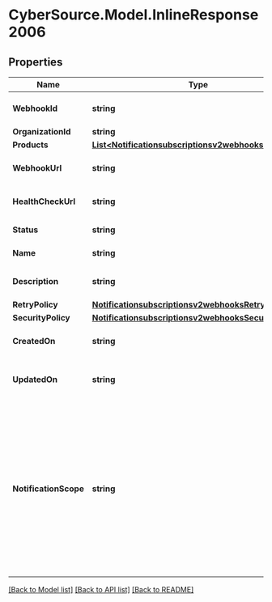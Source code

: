 # CyberSource.Model.InlineResponse2006
## Properties

Name | Type | Description | Notes
------------ | ------------- | ------------- | -------------
**WebhookId** | **string** | Webhook Id. This is generated by the server. | [optional] 
**OrganizationId** | **string** | Organization ID. | [optional] 
**Products** | [**List&lt;Notificationsubscriptionsv2webhooksProducts&gt;**](Notificationsubscriptionsv2webhooksProducts.md) |  | [optional] 
**WebhookUrl** | **string** | The client&#39;s endpoint (URL) to receive webhooks. | [optional] 
**HealthCheckUrl** | **string** | The client&#39;s health check endpoint (URL). | [optional] 
**Status** | **string** | Webhook status. | [optional] [default to "INACTIVE"]
**Name** | **string** | Client friendly webhook name. | [optional] 
**Description** | **string** | Client friendly webhook description. | [optional] 
**RetryPolicy** | [**Notificationsubscriptionsv2webhooksRetryPolicy**](Notificationsubscriptionsv2webhooksRetryPolicy.md) |  | [optional] 
**SecurityPolicy** | [**Notificationsubscriptionsv2webhooksSecurityPolicy**](Notificationsubscriptionsv2webhooksSecurityPolicy.md) |  | [optional] 
**CreatedOn** | **string** | Date on which webhook was created/registered. | [optional] 
**UpdatedOn** | **string** | Date on which webhook was most recently updated. | [optional] 
**NotificationScope** | **string** | The webhook scope. 1. SELF The Webhook is used to deliver webhooks for only this Organization (or Merchant). 2. DESCENDANTS The Webhook is used to deliver webhooks for this Organization and its children. This field is optional.    Possible values: - SELF - DESCENDANTS | [optional] [default to "DESCENDANTS"]

[[Back to Model list]](../README.md#documentation-for-models) [[Back to API list]](../README.md#documentation-for-api-endpoints) [[Back to README]](../README.md)

